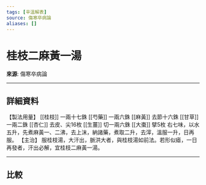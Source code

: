 ```yaml
---
tags: [辛溫解表]
source: 傷寒卒病論
aliases: []
---
```


# 桂枝二麻黃一湯

**來源**: 傷寒卒病論  

---

## 詳細資料
【製法用量】 [[桂枝]] 一兩十七銖 [[芍藥]] 一兩六銖 [[麻黃]] 去節十六銖 [[甘草]] 一兩二銖 [[杏仁]] 去皮、尖16枚 [[生薑]] 切一兩六銖 [[大棗]] 擘5枚
右七味，以水五升，先煮麻黃一、二沸，去上沫，納諸藥，煮取二升，去滓，溫服一升，日再服。
【主治】
服桂枝湯，大汗出，脈洪大者，與桂枝湯如前法。若形似瘧，一日再發者，汗出必解，宜桂枝二麻黃一湯。

---

## 比較
